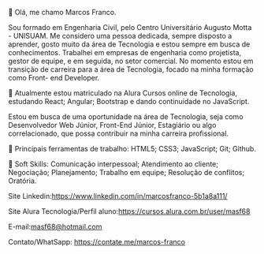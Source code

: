 👋 Olá, me chamo Marcos Franco.

Sou formado em Engenharia Civil, pelo Centro Universitário Augusto Motta - UNISUAM. 
Me considero uma pessoa dedicada, sempre disposto a aprender, gosto muito da área de Tecnologia e estou sempre em busca de conhecimentos. 
Trabalhei em empresas de engenharia como projetista, gestor de equipe, e em seguida, no setor comercial. 
No momento estou em transição de carreira para a área de Tecnologia, focado na minha formação como Front- end Developer.

💼 Atualmente estou matriculado na Alura Cursos online de Tecnologia, 
estudando React; Angular; Bootstrap e dando continuidade no JavaScript.

Estou em busca de uma oportunidade na área de Tecnologia, seja como Desenvolvedor Web Júnior, Front-End Júnior, Estagiário ou algo correlacionado,
que possa contribuir na minha carreira profissional.

👀 Principais ferramentas de trabalho:
HTML5; CSS3; JavaScript; Git; Github.

🌱 Soft Skills: 
Comunicação interpessoal; Atendimento ao cliente; Negociação; Planejamento; Trabalho em equipe; Resolução de conflitos; Oratória.

Site Linkedin:https://www.linkedin.com/in/marcosfranco-5b1a8a111/

Site Alura Tecnologia/Perfil aluno:https://cursos.alura.com.br/user/masf68

E-mail:masf68@hotmail.com

Contato/WhatSapp: https://contate.me/marcos-franco
